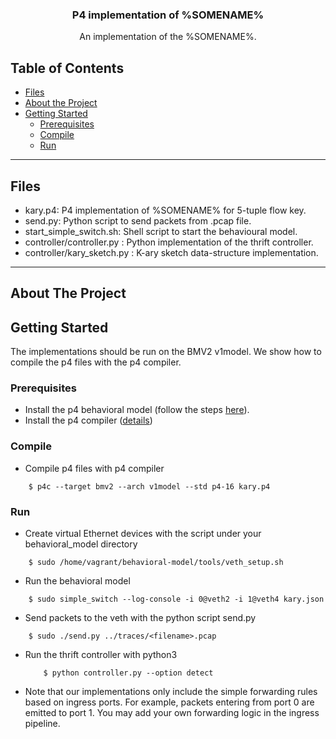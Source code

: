 <!-- PROJECT LOGO -->
<p align="center">

  <h3 align="center">P4 implementation of %SOMENAME%</h3>

  <p align="center">
    An implementation of the %SOMENAME%.
  </p>
</p>

<!-- TABLE OF CONTENTS -->
## Table of Contents

* [Files](#files)
* [About the Project](#about-the-project)
* [Getting Started](#getting-started)
  * [Prerequisites](#prerequisites)
  * [Compile](#compile)
  * [Run](#run)

<!-- FILES -->
---
## Files
- kary.p4: P4 implementation of %SOMENAME% for 5-tuple flow key.
- send.py: Python script to send packets from .pcap file.
- start_simple_switch.sh: Shell script to start the behavioural model.
- controller/controller.py : Python implementation of the thrift controller.
- controller/kary_sketch.py : K-ary sketch data-structure implementation.
---

<!-- ABOUT THE PROJECT -->
## About The Project

<!-- GETTING STARTED -->
## Getting Started
The implementations should be run on the BMV2 v1model. We show how to compile the p4 files with the p4 compiler.

<!-- PREREQUISITES -->
### Prerequisites
- Install the p4 behavioral model (follow the steps [here](https://github.com/p4lang/behavioral-model)).
- Install the p4 compiler ([details](https://github.com/p4lang/p4c))

<!-- COMPILE -->
### Compile
- Compile p4 files with p4 compiler

```
    $ p4c --target bmv2 --arch v1model --std p4-16 kary.p4
```

<!-- RUN -->
### Run

- Create virtual Ethernet devices with the script under your
  behavioral\_model directory

```
    $ sudo /home/vagrant/behavioral-model/tools/veth_setup.sh
```

- Run the behavioral model 

```
    $ sudo simple_switch --log-console -i 0@veth2 -i 1@veth4 kary.json
```

- Send packets to the veth with the python script send.py

```
    $ sudo ./send.py ../traces/<filename>.pcap
```

- Run the thrift controller with python3
    ```
        $ python controller.py --option detect
    ```

- Note that our implementations only include the simple forwarding rules based on ingress ports. For example, packets entering from port 0 are emitted to port 1. You may add your own forwarding logic in the ingress pipeline.